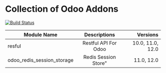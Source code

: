 # Collection of Odoo Addons
[![Build Status](https://travis-ci.com/ajepe/odoo-addons.svg?branch=12.0)](https://travis-ci.com/ajepe/odoo-addons, 'Build Status')

| Module Name        | Descriptions       | Versions  |
| ------------- |:-------------:| -----:|
| resful    | Restful API For Odoo  | 10.0, 11.0, 12.0 |
| odoo_redis_session_storage    | Redis Session Store"  | 11.0, 12.0 |
